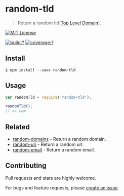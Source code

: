 # random-tld

> Return a random tld([Top Level Domain](https://en.wikipedia.org/wiki/Top-level_domain)).

[![MIT License](https://img.shields.io/badge/license-MIT_License-green.svg?style=flat-square)](https://github.com/mock-end/random-tld/blob/master/LICENSE)

[![build:?](https://img.shields.io/travis/mock-end/random-tld/master.svg?style=flat-square)](https://travis-ci.org/mock-end/random-tld)
[![coverage:?](https://img.shields.io/coveralls/mock-end/random-tld/master.svg?style=flat-square)](https://coveralls.io/github/mock-end/random-tld)


## Install

```
$ npm install --save random-tld 
```

## Usage

```js
var randomTld = require('random-tld');

randomTld();
// => com
```

## Related

- [random-domains](https://github.com/mock-end/random-domains) - Return a random domain.
- [random-uri](https://github.com/mock-end/random-uri.git) - Return a random url.
- [random-email](https://github.com/mock-end/random-email) - Return a random email.

## Contributing

Pull requests and stars are highly welcome.

For bugs and feature requests, please [create an issue](https://github.com/mock-end/random-tld/issues/new).
